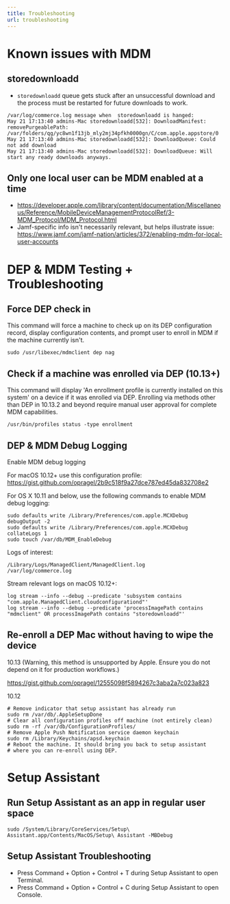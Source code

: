 ```yaml
---
title: Troubleshooting
url: troubleshooting
---
```


# Known issues with MDM

## storedownloadd
* `storedownloadd` queue gets stuck after an unsuccessful download and the process must be restarted for future downloads to work.
```
/var/log/commerce.log message when  storedownloadd is hanged:
May 21 17:13:40 admins-Mac storedownloadd[532]: DownloadManifest: removePurgeablePath: /var/folders/qg/yc8wn1f13jb_mly2mj34pfkh0000gn/C/com.apple.appstore/0
May 21 17:13:40 admins-Mac storedownloadd[532]: DownloadQueue: Could not add download
May 21 17:13:40 admins-Mac storedownloadd[532]: DownloadQueue: Will start any ready downloads anyways.
```
## Only one local user can be MDM enabled at a time

* https://developer.apple.com/library/content/documentation/Miscellaneous/Reference/MobileDeviceManagementProtocolRef/3-MDM_Protocol/MDM_Protocol.html
* Jamf-specific info isn't necessarily relevant, but helps illustrate issue: https://www.jamf.com/jamf-nation/articles/372/enabling-mdm-for-local-user-accounts

# DEP & MDM Testing + Troubleshooting

## Force DEP check in

This command will force a machine to check up on its DEP configuration record, display configuration contents, and prompt user to enroll in MDM if the machine currently isn't. 

    sudo /usr/libexec/mdmclient dep nag

## Check if a machine was enrolled via DEP (10.13+)

This command will display 'An enrollment profile is currently installed on this system' on a device if it was enrolled via DEP. Enrolling via methods other than DEP in 10.13.2 and beyond require manual user approval for complete MDM capabilities.

    /usr/bin/profiles status -type enrollment

## DEP & MDM Debug Logging

Enable MDM debug logging

For macOS 10.12+ use this configuration profile: https://gist.github.com/opragel/2b9c518f9a27dce787ed45da832708e2

For OS X 10.11 and below, use the following commands to enable MDM debug logging:

    sudo defaults write /Library/Preferences/com.apple.MCXDebug debugOutput -2
    sudo defaults write /Library/Preferences/com.apple.MCXDebug collateLogs 1
    sudo touch /var/db/MDM_EnableDebug

Logs of interest:

    /Library/Logs/ManagedClient/ManagedClient.log
    /var/log/commerce.log

Stream relevant logs on macOS 10.12+:

    log stream --info --debug --predicate 'subsystem contains "com.apple.ManagedClient.cloudconfigurationd"'
    log stream --info --debug --predicate 'processImagePath contains "mdmclient" OR processImagePath contains "storedownloadd"'


## Re-enroll a DEP Mac without having to wipe the device

10.13 (Warning, this method is unsupported by Apple. Ensure you do not depend on it for production workflows.)

https://gist.github.com/opragel/12555098f5894267c3aba2a7c023a823

10.12

    # Remove indicator that setup assistant has already run
    sudo rm /var/db/.AppleSetupDone
    # Clear all configuration profiles off machine (not entirely clean)
    sudo rm -rf /var/db/ConfigurationProfiles/
    # Remove Apple Push Notification service daemon keychain
    sudo rm /Library/Keychains/apsd.keychain
    # Reboot the machine. It should bring you back to setup assistant
    # where you can re-enroll using DEP.

# Setup Assistant

## Run Setup Assistant as an app in regular user space
    sudo /System/Library/CoreServices/Setup\ Assistant.app/Contents/MacOS/Setup\ Assistant -MBDebug

## Setup Assistant Troubleshooting

* Press Command + Option + Control + T during Setup Assistant to open Terminal.
* Press Command + Option + Control + C during Setup Assistant to open Console.